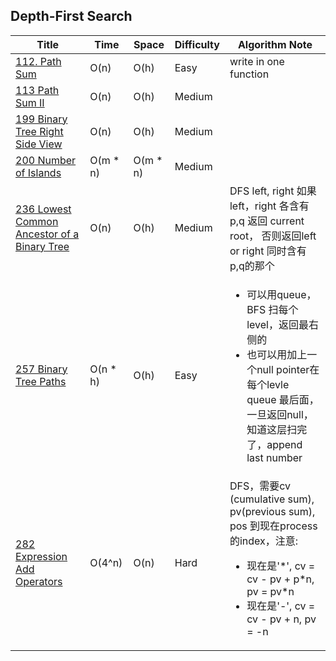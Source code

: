 
## Depth-First Search

|Title | Time | Space | Difficulty |  Algorithm Note|
| ------------- | ------------- | ------------- | ------------- | ------------- |
| [112. Path Sum](https://leetcode.com/problems/path-sum/description/) | O(n) |	O(h)	| Easy |  write in one function |
| [113	Path Sum II](https://leetcode.com/problems/path-sum-ii/) |	O(n)	| O(h) |	Medium |	|
| [199	Binary Tree Right Side View](https://leetcode.com/problems/binary-tree-right-side-view/)	| O(n)	| O(h)	| Medium		 |  |
| [200	Number of Islands](https://leetcode.com/problems/binary-tree-right-side-view/description/)	| O(m * n) |	O(m * n) |	Medium		|   |
| [236	Lowest Common Ancestor of a Binary Tree](https://leetcode.com/problems/lowest-common-ancestor-of-a-binary-tree/description/)	|	O(n) |	O(h) |	Medium	| DFS left, right 如果left，right 各含有p,q 返回 current root， 否则返回left or right 同时含有p,q的那个 |
| [257	Binary Tree Paths](https://leetcode.com/problems/binary-tree-paths/description/) | 	O(n * h) | O(h) | Easy 	| <ul><li>可以用queue，BFS 扫每个level，返回最右侧的 </li> <li>也可以用加上一个null pointer在 每个levle queue 最后面，一旦返回null，知道这层扫完了，append last number </li></ul>|
| [282	Expression Add Operators](https://leetcode.com/problems/expression-add-operators/)	| O(4^n) | O(n) | Hard | DFS，需要cv (cumulative sum), pv(previous sum), pos 到现在process的index，注意: <ul><li>现在是'\*', cv = cv - pv + p\*n, pv = pv\*n </li> <li>现在是'-', cv = cv - pv + n, pv = -n </li></ul>|

